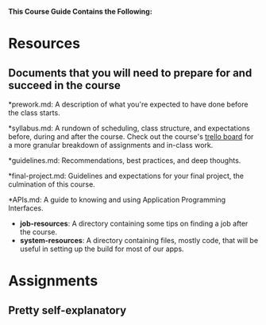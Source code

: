 **This Course Guide Contains the Following:**

# Resources
## Documents that you will need to prepare for and succeed in the course

*prework.md: A description of what you're expected to have done before the class starts. 

*syllabus.md:  A rundown of scheduling, class structure, and expectations before, during and after the course. Check out the course's [trello board](https://trello.com/b/8TrqYiI4/tiy-fee-backbone-react-es6) for a more granular breakdown of assignments and in-class work.

*guidelines.md: Recommendations, best practices, and deep thoughts.

*final-project.md: Guidelines and expectations for your final project, the culmination of this course. 

*APIs.md: A guide to knowing and using Application Programming Interfaces.

* **job-resources**: A directory containing some tips on finding a job after the course.
* **system-resources**: A directory containing files, mostly code, that will be useful in setting up the build for most of our apps.

# Assignments
## Pretty self-explanatory
